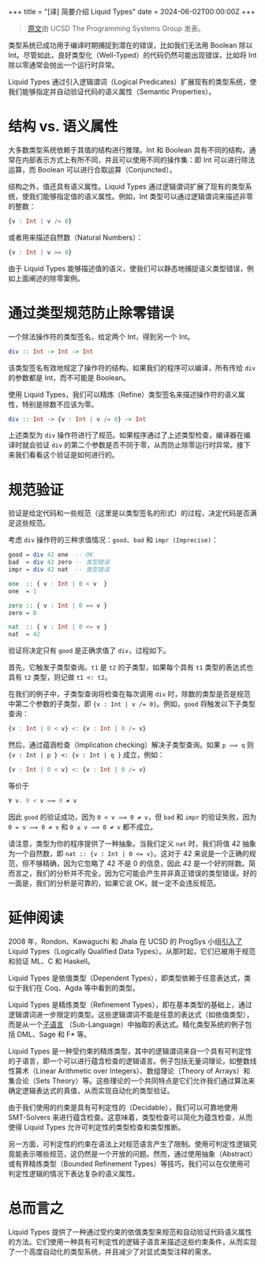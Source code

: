 +++
title = "[译] 简要介绍 Liquid Types"
date = 2024-06-02T00:00:00Z
+++

> [原文](https://goto.ucsd.edu/~ucsdpl-blog/liquidtypes/2015/09/19/liquid-types/)由 UCSD The Programming Systems Group 发表。


类型系统已成功用于编译时期捕捉到潜在的错误，比如我们无法用 Boolean 除以 Int。尽管如此，良好类型化（Well-Typed）的代码仍然可能出现错误，比如将 Int 除以零通常会抛出一个运行时异常。

Liquid Types 通过引入逻辑谓词（Logical Predicates）扩展现有的类型系统，使我们能够指定并自动验证代码的语义属性（Semantic Properties）。

# 结构 vs. 语义属性

大多数类型系统依赖于其值的结构进行推理。Int 和 Boolean 具有不同的结构，通常在内部表示方式上有所不同，并且可以使用不同的操作集：即 Int 可以进行除法运算，而 Boolean 可以进行合取运算（Conjuncted）。

结构之外，值还具有语义属性。Liquid Types 通过逻辑谓词扩展了现有的类型系统，使我们能够指定值的语义属性。例如，Int 类型可以通过逻辑谓词来描述非零的整数：

```haskell
{v : Int | v /= 0}
```

或者用来描述自然数（Natural Numbers）：

```haskell
{v : Int | v >= 0}
```

由于 Liquid Types 能够描述值的语义，使我们可以静态地捕捉语义类型错误，例如上面阐述的除零案例。

# 通过类型规范防止除零错误

一个除法操作符的类型签名，给定两个 Int，得到另一个 Int。

```haskell
div :: Int -> Int -> Int
```

该类型签名有效地规定了操作符的结构。如果我们的程序可以编译，所有传给 `div` 的参数都是 Int，而不可能是 Boolean。

使用 Liquid Types，我们可以精炼（Refine）类型签名来描述操作符的语义属性，特别是除数不应该为零。

```haskell
div :: Int -> {v : Int | v /= 0} -> Int
```

上述类型为 `div` 操作符进行了规范。如果程序通过了上述类型检查，编译器在编译时就会验证 `div` 的第二个参数是否不同于零，从而防止除零运行时异常。接下来我们看看这个验证是如何进行的。

# 规范验证

验证是给定代码和一些规范（这里是以类型签名的形式）的过程，决定代码是否满足这些规范。

考虑 `div` 操作符的三种求值情况：`good`、`bad` 和 `impr (Imprecise)`：

```haskell
good = div 42 one  -- OK
bad  = div 42 zero -- 类型错误
impr = div 42 nat  -- 类型错误

one  :: { v : Int | 0 < v  }
one  = 1

zero :: { v : Int | 0 == v }
zero = 0

nat  :: { v : Int | 0 <= v }
nat  = 42
```

验证将决定只有 `good` 是正确求值了 `div`，过程如下。

首先，它触发子类型查询。`t1` 是 `t2` 的子类型，如果每个具有 `t1` 类型的表达式也具有 `t2` 类型，则记做 `t1 <: t2`。

在我们的例子中，子类型查询将检查在每次调用 `div` 时，除数的类型是否是规范中第二个参数的子类型，即 `{v : Int | v /= 0}`。例如，`good` 将触发以下子类型查询：

```haskell
{v : Int | 0 < v} <: {v : Int | 0 /= v}
```

然后，通过蕴涵检查（Implication checking）解决子类型查询。如果 `p ⟹ q` 则 `{v : Int | p } <: {v : Int | q }` 成立，例如：

```haskell
{v : Int | 0 < v} <: {v : Int | 0 /= v}
```
等价于

```haskell
∀ v. 0 < v ⟹ 0 ≠ v
```

因此 `good` 的验证成功，因为 `0 < v ⟹ 0 ≠ v`，但 `bad` 和 `impr` 的验证失败，因为 `0 = v ⟹ 0 ≠ v` 和 `0 ≤ v ⟹ 0 ≠ v` 都不成立。

请注意，类型为你的程序提供了一种抽象。当我们定义 `nat` 时，我们将值 42 抽象为一个自然数，即 `nat :: {v : Int | 0 <= v}`。这对于 42 来说是一个正确的规范，但不够精确，因为它忽略了 42 不是 0 的信息，因此 42 是一个好的除数。简而言之，我们的分析并不完全，因为它可能会产生并非真正错误的类型错误。好的一面是，我们的分析是可靠的，如果它说 OK，就一定不会违反规范。

# 延伸阅读

2008 年，Rondon、Kawaguchi 和 Jhala 在 UCSD 的 ProgSys 小组[引入了](https://goto.ucsd.edu/~rjhala/liquid/liquid_types.pdf) Liquid Types（Logically Qualified Data Types）。从那时起，它们已被用于规范和验证 ML、C 和 Haskell。

Liquid Types 是依值类型（Dependent Types），即类型依赖于任意表达式，类似于我们在 Coq、Agda 等中看到的类型。

Liquid Types 是精炼类型（Refinement Types），即在基本类型的基础上，通过逻辑谓词进一步限定的类型。这些逻辑谓词不能是任意的表达式（如依值类型），而是从一个[子语言](https://en.wikipedia.org/wiki/Sublanguage) （Sub-Language）中抽取的表达式。精化类型系统的例子包括 DML、Sage 和 F* 等。

Liquid Types 是一种受约束的精炼类型，其中的逻辑谓词来自一个具有可判定性的子语言，即一个可以进行蕴含检查的逻辑语言。例子包括无量词理论，如整数线性算术（Linear Arithmetic over Integers）、数组理论（Theory of Arrays）和集合论（Sets Theory）等。这些理论的一个共同特点是它们允许我们通过算法来确定逻辑表达式的真值，从而实现自动化的类型验证。

由于我们使用的约束是具有可判定性的（Decidable），我们可以可靠地使用 SMT-Solvers 来进行蕴含检查。这意味着，类型检查可以简化为蕴含检查，从而使得 Liquid Types 允许可判定性的类型检查和类型推断。

另一方面，可判定性的约束在语法上对规范语言产生了限制。使用可判定性逻辑究竟能表示哪些规范，这仍然是一个开放的问题。然而，通过使用抽象（Abstract）或有界精炼类型（Bounded Refinement Types）等技巧，我们可以在仅使用可判定性逻辑的情况下表达复杂的语义属性。

# 总而言之

Liquid Types 提供了一种通过受约束的依值类型来规范和自动验证代码语义属性的方法。它们使用一种具有可判定性的逻辑子语言来描述这些约束条件，从而实现了一个高度自动化的类型系统，并且减少了对显式类型注释的需求。